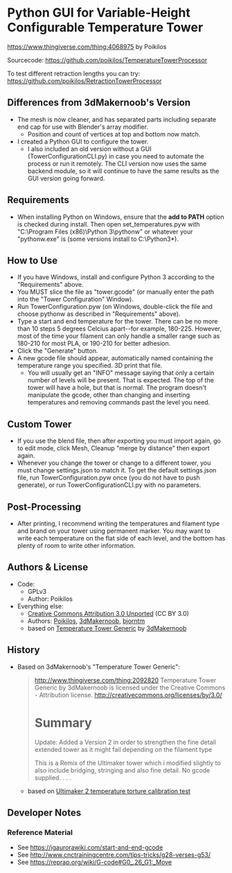 # Python GUI for Variable-Height Configurable Temperature Tower
https://www.thingiverse.com/thing:4068975 by Poikilos

Sourcecode: https://github.com/poikilos/TemperatureTowerProcessor

To test different retraction lengths you can try: https://github.com/poikilos/RetractionTowerProcessor

## Differences from 3dMakernoob's Version
- The mesh is now cleaner, and has separated parts including separate end cap for use with Blender's array modifier.
  - Position and count of vertices at top and bottom now match.
- I created a Python GUI to configure the tower.
  - I also included an old version without a GUI (TowerConfigurationCLI.py) in case you need to automate the process or run it remotely. The CLI version now uses the same backend module, so it will continue to have the same results as the GUI version going forward.

## Requirements
- When installing Python on Windows, ensure that the **add to PATH** option is checked during install. Then open set_temperatures.pyw with "C:\Program Files (x86)\Python 3\pythonw" or whatever your "pythonw.exe" is (some versions install to C:\Python3*).

## How to Use
- If you have Windows, install and configure Python 3 according to the "Requirements" above.
- You MUST slice the file as "tower.gcode" (or manually enter the path into the "Tower Configuration" Window).
- Run TowerConfiguration.pyw (on Windows, double-click the file and choose pythonw as described in "Requirements" above).
- Type a start and end temperature for the tower. There can be no more than 10 steps 5 degrees Celcius apart--for example, 180-225. However, most of the time your filament can only handle a smaller range such as 180-210 for most PLA, or 190-210 for better adhesion.
- Click the "Generate" button.
- A new gcode file should appear, automatically named containing the temperature range you specified. 3D print that file.
  - You will usually get an "INFO" message saying that only a certain number of levels will be present. That is expected. The top of the tower will have a hole, but that is normal. The program doesn't manipulate the gcode, other than changing and inserting temperatures and removing commands past the level you need.

## Custom Tower
- If you use the blend file, then after exporting you must import again, go to edit mode, click Mesh, Cleanup "merge by distance" then export again.
- Whenever you change the tower or change to a different tower, you must change settings.json to match it. To get the default settings.json file, run TowerConfiguration.pyw once (you do not have to push generate), or run TowerConfigurationCLI.py with no parameters.

## Post-Processing
- After printing, I recommend writing the temperatures and filament type and brand on your tower using permanent marker. You may want to write each temperature on the flat side of each level, and the bottom has plenty of room to write other information.

## Authors & License
- Code:
  - GPLv3
  - Author: Poikilos
- Everything else:
  - [Creative Commons Attribution 3.0 Unported](http://creativecommons.org/licenses/by/3.0/)
    (CC BY 3.0)
  - Authors: [Poikilos](https://www.thingiverse.com/poikilos), [3dMakernoob](https://www.thingiverse.com/3dMakernoob), [bjorntm](https://www.thingiverse.com/bjorntm)
  - based on [Temperature Tower Generic](http://www.thingiverse.com/thing:2092820) by [3dMakernoob](https://www.thingiverse.com/3dMakernoob)


## History
- Based on 3dMakernoob's "Temperature Tower Generic":
  > http://www.thingiverse.com/thing:2092820
  > Temperature Tower Generic by 3dMakernoob is licensed under the Creative Commons - Attribution license.
  > http://creativecommons.org/licenses/by/3.0/
  >
  > # Summary
  >
  > Update: Added a Version 2 in order to strengthen the fine detail extended tower as it might fail depending on the filament type
  >
  > This is a Remix of the Ultimaker tower which i modified slightly to also include bridging, stringing and also fine detail. No gcode supplied. . . .
  - based on [Ultimaker 2 temperature torture calibration test](http://www.thingiverse.com/thing:696093)

## Developer Notes
### Reference Material
- See <https://jgaurorawiki.com/start-and-end-gcode>
- See <http://www.cnctrainingcentre.com/tips-tricks/g28-verses-g53/>
- See <https://reprap.org/wiki/G-code#G0_.26_G1:_Move>
